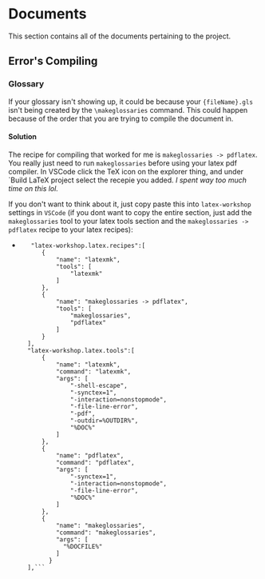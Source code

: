 # Documents
This section contains all of the documents pertaining to the project. 

## Error's Compiling

### Glossary
If your glossary isn't showing up, it could be because your `{fileName}.gls` isn't being created by the `\makeglossaries` command. This could happen because of the order that you are trying to compile the document in.

#### Solution
The recipe for compiling that worked for me is `makeglossaries -> pdflatex`. You really just need to run `makeglossaries` before using your latex pdf compiler. In VSCode click the TeX icon on the explorer thing, and under `Build LaTeX project select the recepie you added.  _I spent way too much time on this lol._

If you don't want to think about it, just copy paste this into `latex-workshop` settings in `VSCode` (if you dont want to copy the entire section, just add the `makeglossaries` tool to your latex tools section and the `makeglossaries -> pdflatex` recipe to your latex recipes):
- ```
     "latex-workshop.latex.recipes":[
        {
            "name": "latexmk",
            "tools": [
                "latexmk"
            ]
        },
        {
            "name": "makeglossaries -> pdflatex",
            "tools": [
                "makeglossaries",
                "pdflatex"
            ]
        }
    ],
    "latex-workshop.latex.tools":[
        {
            "name": "latexmk",
            "command": "latexmk",
            "args": [
                "-shell-escape",
                "-synctex=1",
                "-interaction=nonstopmode",
                "-file-line-error",
                "-pdf",
                "-outdir=%OUTDIR%",
                "%DOC%"
            ]
        },
        {
            "name": "pdflatex",
            "command": "pdflatex",
            "args": [
                "-synctex=1",
                "-interaction=nonstopmode",
                "-file-line-error",
                "%DOC%"
            ]
        },
        {
            "name": "makeglossaries",
            "command": "makeglossaries",
            "args": [
              "%DOCFILE%"
            ]
          }
    ],```
